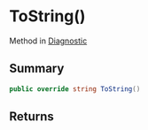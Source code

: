 # ToString()

Method in [Diagnostic](/api/csharp/yarn.compiler.diagnostic.md)

## Summary



```csharp
public override string ToString()
```

## Returns



